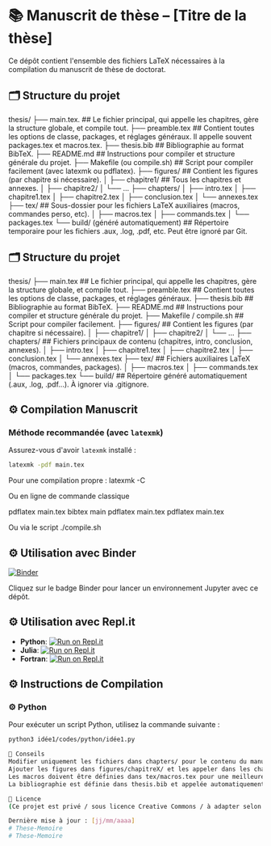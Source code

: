 # 📚 Manuscrit de thèse – [Titre de la thèse]

Ce dépôt contient l'ensemble des fichiers LaTeX nécessaires à la compilation du manuscrit de thèse de doctorat.

## 🗂 Structure du projet

thesis/
├── main.tex. 					## Le fichier principal, qui appelle les chapitres, gère la structure globale, et compile tout.
├── preamble.tex					## Contient toutes les options de classe, packages, et réglages généraux. Il appelle souvent packages.tex et macros.tex.
├── thesis.bib					## Bibliographie au format BibTeX.
├── README.md					## Instructions pour compiler et structure générale du projet.
├── Makefile (ou compile.sh)		## Script pour compiler facilement (avec latexmk ou pdflatex).
├── figures/						## Contient les figures (par chapitre si nécessaire).
│   ├── chapitre1/				## Tous les chapitres et annexes.
│   ├── chapitre2/
│   └── ...
├── chapters/
│   ├── intro.tex
│   ├── chapitre1.tex
│   ├── chapitre2.tex
│   ├── conclusion.tex
│   └── annexes.tex
├── tex/						## Sous-dossier pour les fichiers LaTeX auxiliaires (macros, commandes perso, etc).
│   ├── macros.tex
│   ├── commands.tex
│   └── packages.tex
└── build/ (généré automatiquement)	## Répertoire temporaire pour les fichiers .aux, .log, .pdf, etc. Peut être ignoré par Git.

## 🗂 Structure du projet

thesis/
├── main.tex                     ## Le fichier principal, qui appelle les chapitres, gère la structure globale, et compile tout.
├── preamble.tex                 ## Contient toutes les options de classe, packages, et réglages généraux.
├── thesis.bib                   ## Bibliographie au format BibTeX.
├── README.md                    ## Instructions pour compiler et structure générale du projet.
├── Makefile / compile.sh        ## Script pour compiler facilement.
├── figures/                     ## Contient les figures (par chapitre si nécessaire).
│   ├── chapitre1/
│   ├── chapitre2/
│   └── ...
├── chapters/                    ## Fichiers principaux de contenu (chapitres, intro, conclusion, annexes).
│   ├── intro.tex
│   ├── chapitre1.tex
│   ├── chapitre2.tex
│   ├── conclusion.tex
│   └── annexes.tex
├── tex/                         ## Fichiers auxiliaires LaTeX (macros, commandes, packages).
│   ├── macros.tex
│   ├── commands.tex
│   └── packages.tex
└── build/                       ## Répertoire généré automatiquement (.aux, .log, .pdf...). À ignorer via .gitignore.


## ⚙️ Compilation Manuscrit

### Méthode recommandée (avec `latexmk`)
Assurez-vous d'avoir `latexmk` installé :

```bash
latexmk -pdf main.tex 
```

Pour une compilation propre :
latexmk -C

Ou en ligne de commande classique

pdflatex main.tex
bibtex main
pdflatex main.tex
pdflatex main.tex

Ou via le script
./compile.sh

## ⚙️ Utilisation avec Binder

[![Binder](https://mybinder.org/badge_logo.svg)](https://mybinder.org/v2/gh/THEMEZE/These-Memoire/main)

Cliquez sur le badge Binder pour lancer un environnement Jupyter avec ce dépôt.

## ⚙️ Utilisation avec Repl.it

- **Python**: [![Run on Repl.it](https://repl.it/badge/github/votre-utilisateur/quantum-mechanics-thesis)](https://repl.it/github/THEMEZE/These-Memoire?language=python3)
- **Julia**: [![Run on Repl.it](https://repl.it/badge/github/THEMEZE/quantum-mechanics-thesis)](https://repl.it/github/votre-utilisateur/These-Memoire?language=julia)
- **Fortran**: [![Run on Repl.it](https://repl.it/badge/github/THEMEZE/quantum-mechanics-thesis)](https://repl.it/github/votre-utilisateur/These-Memoire?language=fortran)

## ⚙️ Instructions de Compilation

### ⚙️ Python

Pour exécuter un script Python, utilisez la commande suivante :

```sh
python3 idée1/codes/python/idée1.py

📌 Conseils
Modifier uniquement les fichiers dans chapters/ pour le contenu du manuscrit.
Ajouter les figures dans figures/chapitreX/ et les appeler dans les chapitres correspondants.
Les macros doivent être définies dans tex/macros.tex pour une meilleure lisibilité.
La bibliographie est définie dans thesis.bib et appelée automatiquement à la fin de main.tex.

📄 Licence
(Ce projet est privé / sous licence Creative Commons / à adapter selon les cas)

Dernière mise à jour : [jj/mm/aaaa]
# These-Memoire
# These-Memoire
